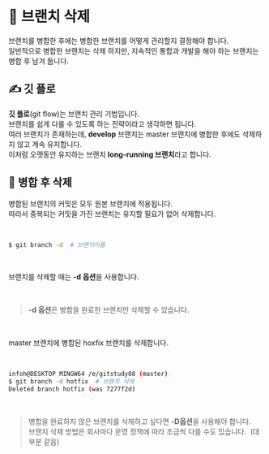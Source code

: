 # **&#128681; 브랜치 삭제**
브랜치를 병합한 후에는 병합한 브랜치를 어떻게 관리할지 결정해야 합니다. <br>
일반적으로 병합한 브랜치는 삭제 하지만, 지속적인 통합과 개발을 해야 하는 브랜치는 병합 후 남겨 둡니다. <br>

## &#9997; **깃 플로**
**깃 플로**(git flow)는 브랜치 관리 기법입니다. <br>
브랜치를 쉽게 다룰 수 있도록 하는 전략이라고 생각하면 됩니다. <br>
여러 브랜치가 존재하는데, **develop** 브랜치는 master 브랜치에 병합한 후에도 삭제하지 않고 계속 유지합니다. <br>
이처럼 오랫동안 유지하는 브랜치 **long-running 브랜치**라고 합니다. <br>

## &#128680; **병합 후 삭제**
병합된 브랜치의 커밋은 모두 원본 브랜치에 적용됩니다. <br>
따라서 중복되는 커밋을 가진 브랜치는 유지할 필요가 없어 삭제합니다. 

<br>

```bash
$ git branch -d  # 브랜치이름
```
<br>

브랜치를 삭제할 때는 **-d 옵션**을 사용합니다. 

<br>

>**-d 옵션**은 병합을 완료한 브랜치만 삭제할 수 있습니다. 

<br>

master 브랜치에 병합된 hoxfix 브랜치를 삭제합니다. 

<br>

```bash
infoh@DESKTOP MINGW64 /e/gitstudy08 (master)
$ git branch -d hotfix  # 브랜치 삭제
Deleted branch hotfix (was 7277f2d)
```

<br>

>병합을 완료하지 않은 브랜치를 삭제하고 싶다면 **-D옵션**을 사용해야 합니다. <br>
>브랜치 삭제 방법은 회사마다 운영 정책에 따라 조금씩 다를 수도 있습니다. &nbsp;(대부분 같음)
